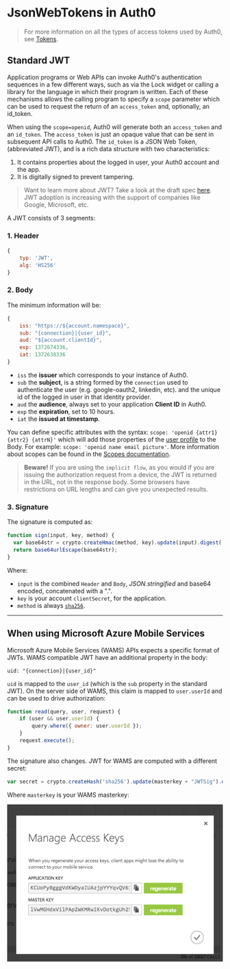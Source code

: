 # JsonWebTokens in Auth0

> For more information on all the types of access tokens used by Auth0, see [Tokens](/tokens).

## Standard JWT

Application programs or Web APIs can invoke Auth0's authentication sequences in a few different ways, such as via the Lock widget or calling a library for the language in which their program is written. Each of these mechanisms allows the calling program to specify a `scope` parameter which can be used to request the return of an `access_token` and, optionally, an id_token.

When using the `scope=openid`, Auth0 will generate both an `access_token` and an `id_token`.   The `access_token` is just an opaque value that can be sent in subsequent API calls to Auth0. The `id_token` is a JSON Web Token, (abbreviated JWT), and is a rich data structure with two characteristics:

1. It contains properties about the logged in user, your Auth0 account and the app.
2. It is digitally signed to prevent tampering.

> Want to learn more about JWT? Take a look at the draft spec [here](http://self-issued.info/docs/draft-ietf-oauth-json-web-token.html). JWT adoption is increasing with the support of companies like Google, Microsoft, etc.

A JWT consists of 3 segments:

### 1. Header
```javascript
{
	typ: 'JWT',
	alg: 'HS256'
}
```
### 2. Body
The minimum information will be:

```javascript
{
 	iss: "https://${account.namespace}",
    sub: "{connection}|{user_id}",
    aud: "${account.clientId}",
    exp: 1372674336,
    iat: 1372638336
}
```

* `iss` the __issuer__ which corresponds to your instance of Auth0.
* `sub` the __subject__, is a string formed by the `connection` used to authenticate the user (e.g. google-oauth2, linkedin, etc). and the unique id of the logged in user in that identity provider.
* `aud` the __audience__, always set to your application __Client ID__ in Auth0.
* `exp` the __expiration__, set to 10 hours.
* `iat` the __issued at timestamp__.

You can define specific attributes with the syntax: `scope: 'openid {attr1} {attr2} {attrN}'` which will add those properties of the [user profile](/user-profile) to the Body. For example: `scope: 'openid name email picture'`. More information about scopes can be found in the [Scopes documentation](/scopes).

> __Beware!__ If you are using the `implicit flow`, as you would if you are issuing the authorization request from a device, the JWT is returned in the URL, not in the response body. Some browsers have restrictions on URL lengths and can give you unexpected results.

### 3. Signature
The signature is computed as:

```javascript
function sign(input, key, method) {
  var base64str = crypto.createHmac(method, key).update(input).digest('base64');
  return base64urlEscape(base64str);
}
```
Where:

* `input` is the combined `Header` and `Body`, _JSON.stringified_ and base64 encoded, concatenated with a ".".
* `key` is your account `clientSecret`, for the application.
* `method` is always [`sha256`](https://en.wikipedia.org/wiki/SHA-2).

---

## When using Microsoft Azure Mobile Services
Microsoft Azure Mobile Services (WAMS) APIs expects a specific format of JWTs. WAMS compatible JWT have an additional property in the body:

	uid: "{connection}|{user_id}"

`uid` is mapped to the `user_id` (which is the `sub` property in the standard JWT). On the server side of WAMS, this claim is mapped to `user.userId` and can be used to drive authorization:

```javascript
function read(query, user, request) {
    if (user && user.userId) {
    	query.where({ owner: user.userId });
    }
    request.execute();
}
```

The signature also changes. JWT for WAMS are computed with a different secret:

```javascript
var secret = crypto.createHash('sha256').update(masterkey + "JWTSig").digest('base64');
```

Where `masterkey` is your WAMS masterkey:

![](/media/articles/jwt/3ruy9.png)
